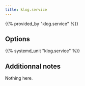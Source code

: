 ```yaml
---
title: klog.service
---
```


{{% provided_by "klog.service" %}}

## Options

{{% systemd_unit "klog.service" %}}

## Additionnal notes

Nothing here.